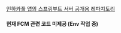 <a href = "https://github.com/hoony00/INHA_CARPOOL_SERVER"> 인하카풀 앱의 스프링부트 서버 공개용 레파지토리 </a>

#### 현재 FCM 관련 코드 미제공 (Env 작업 중)

